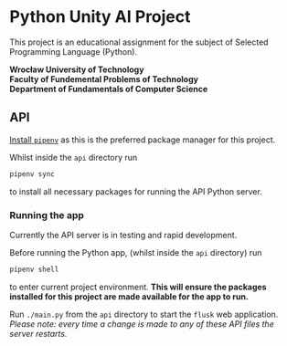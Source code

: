 # Python Unity AI Project

This project is an educational assignment for the subject of Selected Programming Language (Python).

**Wrocław University of Technology**\
**Faculty of Fundemental Problems of Technology**\
**Department of Fundamentals of Computer Science**

## API

[Install `pipenv`][pipenv-install] as this is the preferred package manager for this project.

[pipenv-install]: https://github.com/pypa/pipenv#installation

Whilst inside the `api` directory run
```bash
pipenv sync
```
to install all necessary packages for running the API Python server.

### Running the app

Currently the API server is in testing and rapid development.

Before running the Python app, (whilst inside the `api` directory) run
```bash
pipenv shell
```
to enter current project environment. **This will ensure the packages
installed for this project are made available for the app to run.**

Run `./main.py` from the `api` directory to start the `flusk` web application.\
*Please note: every time a change is made to any of these API files the server restarts.*
